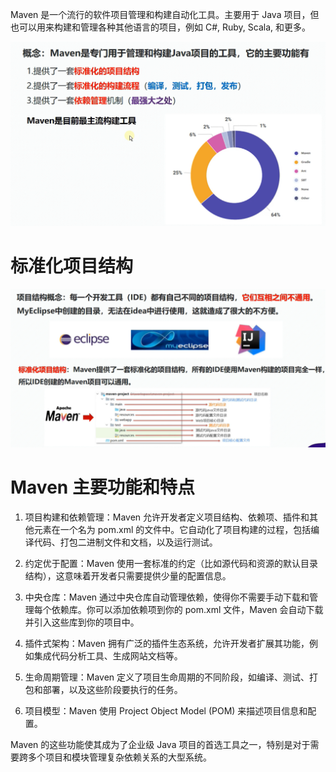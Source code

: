 Maven 是一个流行的软件项目管理和构建自动化工具。主要用于 Java 项目，但也可以用来构建和管理各种其他语言的项目，例如 C#, Ruby, Scala, 和更多。

![Alt text](images/image-5.png)

# 标准化项目结构

![Alt text](images/image-6.png)

# Maven 主要功能和特点

1. 项目构建和依赖管理：Maven 允许开发者定义项目结构、依赖项、插件和其他元素在一个名为 pom.xml 的文件中。它自动化了项目构建的过程，包括编译代码、打包二进制文件和文档，以及运行测试。

2. 约定优于配置：Maven 使用一套标准的约定（比如源代码和资源的默认目录结构），这意味着开发者只需要提供少量的配置信息。

3. 中央仓库：Maven 通过中央仓库自动管理依赖，使得你不需要手动下载和管理每个依赖库。你可以添加依赖项到你的 pom.xml 文件，Maven 会自动下载并引入这些库到你的项目中。

4. 插件式架构：Maven 拥有广泛的插件生态系统，允许开发者扩展其功能，例如集成代码分析工具、生成网站文档等。

5. 生命周期管理：Maven 定义了项目生命周期的不同阶段，如编译、测试、打包和部署，以及这些阶段要执行的任务。

6. 项目模型：Maven 使用 Project Object Model (POM) 来描述项目信息和配置。

Maven 的这些功能使其成为了企业级 Java 项目的首选工具之一，特别是对于需要跨多个项目和模块管理复杂依赖关系的大型系统。